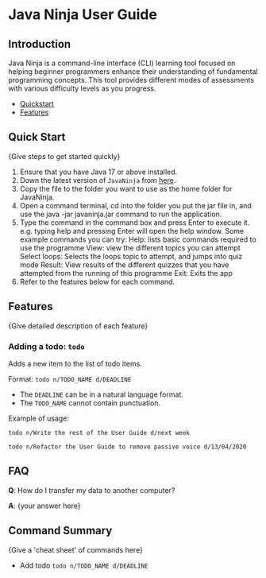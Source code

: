 # Java Ninja User Guide

## Introduction

Java Ninja is a command-line interface (CLI) learning tool focused on helping beginner programmers enhance their understanding of fundamental programming concepts. This tool provides different modes of assessments with various difficulty levels as you progress.

- [Quickstart](#QuickStart)
- [Features](#Features)

## Quick Start

{Give steps to get started quickly}

1. Ensure that you have Java 17 or above installed.
2. Down the latest version of `JavaNinja` from [here](http://link.to/duke).
3. Copy the file to the folder you want to use as the home folder for JavaNinja.
4. Open a command terminal, cd into the folder you put the jar file in, and use the java -jar javaninja.jar command to run the application.
5. Type the command in the command box and press Enter to execute it. e.g. typing help and pressing Enter will open the help window.
   Some example commands you can try:
   Help: lists basic commands required to use the programme
   View: view the different topics you can attempt
   Select loops: Selects the loops topic to attempt, and jumps into quiz mode
   Result: View results of the different quizzes that you have attempted from the running of this programme
   Exit: Exits the app
6. Refer to the features below for each command.


## Features 

{Give detailed description of each feature}

### Adding a todo: `todo`
Adds a new item to the list of todo items.

Format: `todo n/TODO_NAME d/DEADLINE`

* The `DEADLINE` can be in a natural language format.
* The `TODO_NAME` cannot contain punctuation.  

Example of usage: 

`todo n/Write the rest of the User Guide d/next week`

`todo n/Refactor the User Guide to remove passive voice d/13/04/2020`

## FAQ

**Q**: How do I transfer my data to another computer? 

**A**: {your answer here}

## Command Summary

{Give a 'cheat sheet' of commands here}

* Add todo `todo n/TODO_NAME d/DEADLINE`
